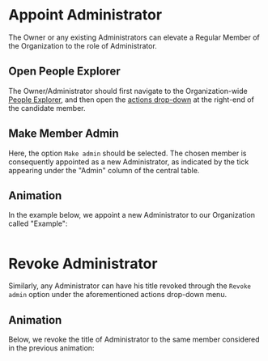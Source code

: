# Appoint Administrator

The Owner or any existing Administrators can elevate a Regular Member of the Organization to the role of Administrator. 

## Open People Explorer

The Owner/Administrator should first navigate to the Organization-wide [People Explorer](../../ui/people-explorer.md), and then open the [actions drop-down](/entities-general/ui/explorer.md#actions-dropdown) at the right-end of the candidate member. 

## Make Member Admin

Here, the option `Make admin` <i class="zmdi zmdi-chevron-up zmdi-hc-border"></i> should be selected. The chosen member is consequently  appointed as a new Administrator, as indicated by the tick appearing under the "Admin" column of the central table.

## Animation

In the example below, we appoint a new Administrator to our Organization called "Example":

<img data-gifffer="/images/organization-add-admin.gif">


# Revoke Administrator

Similarly, any Administrator can have his title revoked through the `Revoke admin` <i class="zmdi zmdi-chevron-down zmdi-hc-border"></i> option under the aforementioned actions drop-down menu.

## Animation

Below, we revoke the title of Administrator to the same member considered in the previous animation:

<img data-gifffer="/images/organization-revoke-admin.gif">


